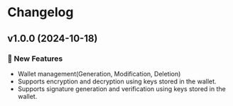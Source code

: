 # Changelog

## v1.0.0 (2024-10-18)

### 🚀 New Features

- Wallet management(Generation, Modification, Deletion)
- Supports encryption and decryption using keys stored in the wallet.
- Supports signature generation and verification using keys stored in the wallet.